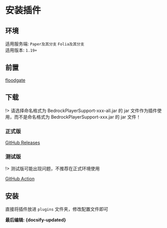 # 安装插件
## 环境
适用服务端: `Paper及其分支` `Folia及其分支`  
适用版本: `1.19+`
## 前置
[floodgate](https://github.com/GeyserMC/Floodgate)
## 下载
!> 请选择命名格式为 BedrockPlayerSupport-xxx-all.jar 的 jar 文件作为插件使用，而不是命名格式为 BedrockPlayerSupport-xxx.jar 的 jar 文件！
### 正式版
[GitHub Releases](https://github.com/DongShaoNB/BedrockPlayerSupport/releases)  
### 测试版
!> 测试版可能出现问题，不推荐在正式环境使用

[GitHub Action](https://github.com/DongShaoNB/BedrockPlayerSupport/actions/workflows/gradle.yml)
## 安装
直接将插件放进 `plugins` 文件夹，修改配置文件即可

**最后编辑: {docsify-updated}**